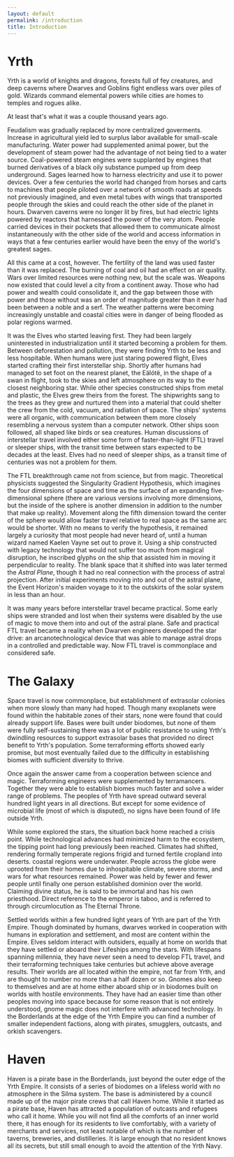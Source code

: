 ```yaml
---
layout: default
permalink: /introduction
title: Introduction
---
```

# Yrth
Yrth is a world of knights and dragons, forests full of fey creatures, and deep caverns where Dwarves and Goblins fight
endless wars over piles of gold. Wizards command elemental powers while cities are homes to temples and rogues alike.

At least that's what it was a couple thousand years ago.

Feudalism was gradually replaced by more centralized goverments. Increase in agricultural yield led to surplus
labor available for small-scale manufacturing. Water power had supplemented animal power, but the development
of steam power had the advantage of not being tied to a water source. Coal-powered steam engines were supplanted
by engines that burned derivatives of a black oily substance pumped up from deep underground. Sages learned how to
harness electricity and use it to power devices. Over a few centuries the world had changed from horses and carts to
machines that people piloted over a network of smooth roads at speeds not previously imagined, and even metal tubes with
wings that transported people through the skies and could reach the other side of the planet in hours. Dwarven caverns
were no longer lit by fires, but had electric lights powered by reactors that harnessed the power of the very atom.
People carried devices in their pockets that allowed them to communicate almost instantaneously with the other side of
the world and access information in ways that a few centuries earlier would have been the envy of the world's greatest
sages.

All this came at a cost, however. The fertility of the land was used faster than it was replaced. The burning of coal
and oil had an effect on air quality. Wars over limited resources were nothing new, but the scale was. Weapons now
existed that could level a city from a continent away. Those who had power and wealth could consolidate it, and the gap
between those with power and those without was an order of magnitude greater than it ever had been between a noble and
a serf. The weather patterns were becoming increasingly unstable and coastal cities were in danger of being flooded as
polar regions warmed.

It was the Elves who started leaving first. They had been largely uninterested in industrialization until it started
becoming a problem for them. Between deforestation and pollution, they were finding Yrth to be less and less hospitable.
When humans were just staring powered flight, Elves started crafting their first interstellar ship. Shortly after humans
had managed to set foot on the nearest planet, the Eälótë, in the shape of a swan in flight, took to the skies and left
atmosphere on its way to the closest neighboring star. While other species constructed ships from metal and plastic,
the Elves grew theirs from the forest. The shipwrights sang to the trees as they grew and nurtured them into a material
that could shelter the crew from the cold, vacuum, and radiation of space. The ships' systems were all organic, with
communication between them more closely resembling a nervous system than a computer network. Other ships soon followed,
all shaped like birds or sea creatures. Human discussions of interstellar travel involved either some form of
faster-than-light (FTL) travel or sleeper ships, with the transit time between stars expected to be decades at the least.
Elves had no need of sleeper ships, as a transit time of centuries was not a problem for them.

The FTL breakthrough came not from science, but from magic. Theoretical physicists suggested the Singularity Gradient
Hypothesis, which imagines the four dimensions of space and time as the surface of an expanding five-dimensional sphere
(there are various versions involving more dimensions, but the inside of the sphere is another dimension in addition to
the number that make up reality). Movement along the fifth dimension toward the center of the sphere would allow faster
travel relative to real space as the same arc would be shorter. With no means to verify the hypothesis, it remained
largely a curiosity that most people had never heard of, until a human wizard named Kaelen Vayne set out to prove it.
Using a ship constructed with legacy technology that would not suffer too much from magical disruption, he inscribed
glyphs on the ship that assisted him in moving it perpendicular to reality. The blank space that it shifted into was
later termed the _Astral Plane_, though it had no real connection with the process of astral projection. After initial
experiments moving into and out of the astral plane, the Event Horizon's maiden voyage to it to the outskirts of the
solar system in less than an hour.

It was many years before interstellar travel became practical. Some early ships were stranded and lost when their
systems were disabled by the use of magic to move them into and out of the astral plane. Safe and practical FTL travel
became a reality when Dwarven engineers developed the star drive: an arcanotechnological device that was able to manage
astral drops in a controlled and predictable way. Now FTL travel is commonplace and considered safe.

# The Galaxy
Space travel is now commonplace, but establishment of extrasolar colonies when more slowly than many had hoped. Though
many exoplanets were found within the habitable zones of their stars, none were found that could already support life.
Bases were built under biodomes, but none of them were fully self-sustaining there was a lot of public resistance to
using Yrth's dwindling resources to support extrasolar bases that provided no direct benefit to Yrth's population. Some
terraforming efforts showed early promise, but most eventually failed due to the difficulty in establishing biomes with
sufficient diversity to thrive.

Once again the answer came from a cooperation between science and magic. Terraforming engineers were supplemented by
terramancers. Together they were able to establish biomes much faster and solve a wider range of problems. The peoples
of Yrth have spread outward several hundred light years in all directions. But except for some evidence of microbial
life (most of which is disputed), no signs have been found of life outside Yrth.

While some explored the stars, the situation back home reached a crisis point. While technological advances had minimized
harm to the ecosystem, the tipping point had long previously been reached. Climates had shifted, rendering formally
temperate regions frigid and turned fertile cropland into deserts. coastal regions were underwater. People across the
globe were uprooted from their homes due to inhospitable climate, severe storms, and wars for what resources remained.
Power was held by fewer and fewer people until finally one person established dominion over the world. Claiming divine
status, he is said to be immortal and has his own priesthood. Direct reference to the emperor is taboo, and is referred
to through circumlocution as The Eternal Throne.

Settled worlds within a few hundred light years of Yrth are part of the Yrth Empire. Though dominated by humans, dwarves
worked in cooperation with humans in exploration and settlement, and most are content within the Empire. Elves seldom
interact with outsiders, equally at home on worlds that they have settled or aboard their Lifeships among the stars.
With lifespans spanning millennia, they have never seen a need to develop FTL travel, and their terraforming techniques
take centuries but achieve above average results. Their worlds are all located within the empire, not far from Yrth, and
are thought to number no more than a half dozen or so. Gnomes also keep to themselves and are at home either aboard ship
or in biodomes built on worlds with hostile environments. They have had an easier time than other peoples moving into
space because for some reason that is not entirely understood, gnome magic does not interfere with advanced technology.
In the Borderlands at the edge of the Yrth Empire you can find a number of smaller independent factions, along with
pirates, smugglers, outcasts, and orkish scavengers.

# Haven
Haven is a pirate base in the Borderlands, just beyond the outer edge of the Yrth Empire. It consists of a series of
biodomes on a lifeless world with no atmosphere in the Silma system. The base is administered by a council made up of
the major pirate crews that call Haven home. While it started as a pirate base, Haven has attracted a population of
outcasts and refugees who call it home. While you will not find all the comforts of an inner world there, it has enough
for its residents to live comfortably, with a variety of merchants and services, not least notable of which is the number
of taverns, breweries, and distilleries. It is large enough that no resident knows all its secrets, but still small
enough to avoid the attention of the Yrth Navy.